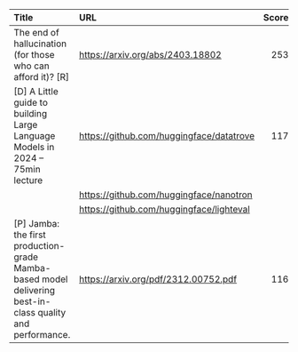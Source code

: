 | Title                                                                                                     | URL                                      |   Score | Date                |
|:----------------------------------------------------------------------------------------------------------|:-----------------------------------------|--------:|:--------------------|
| The end of hallucination (for those who can afford it)? [R]                                               | https://arxiv.org/abs/2403.18802         |     253 | 2024-03-28 15:04:00 |
| [D] A Little guide to building Large Language Models in 2024 – 75min lecture                              | https://github.com/huggingface/datatrove |     117 | 2024-03-28 16:26:57 |
|                                                                                                           | https://github.com/huggingface/nanotron  |         |                     |
|                                                                                                           | https://github.com/huggingface/lighteval |         |                     |
| [P] Jamba: the first production-grade Mamba-based model delivering best-in-class quality and performance. | https://arxiv.org/pdf/2312.00752.pdf     |     116 | 2024-03-29 03:39:56 |